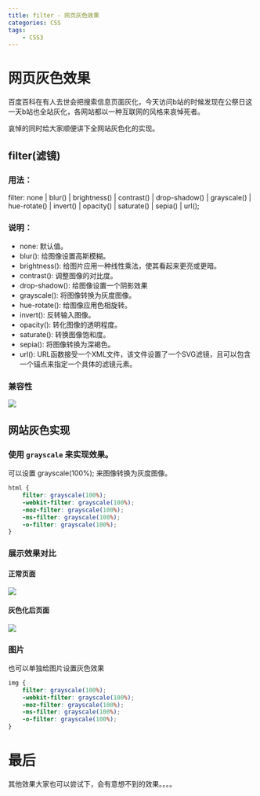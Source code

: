 ```yaml
---
title: filter - 网页灰色效果
categories: CSS
tags:
    - CSS3
---
```


# 网页灰色效果

百度百科在有人去世会把搜索信息页面灰化，今天访问b站的时候发现在公祭日这一天b站也全站灰化，各网站都以一种互联网的风格来哀悼死者。

哀悼的同时给大家顺便讲下全网站灰色化的实现。

## filter(滤镜)

### 用法：

filter: none | blur() | brightness() | contrast() | drop-shadow() | grayscale() | hue-rotate() | invert() | opacity() | saturate() | sepia() | url();

### 说明：
- none: 默认值。
- blur(): 给图像设置高斯模糊。
- brightness(): 给图片应用一种线性乘法，使其看起来更亮或更暗。
- contrast(): 调整图像的对比度。
- drop-shadow(): 给图像设置一个阴影效果
- grayscale(): 将图像转换为灰度图像。
- hue-rotate(): 给图像应用色相旋转。
- invert(): 反转输入图像。
- opacity(): 转化图像的透明程度。
- saturate(): 转换图像饱和度。
- sepia(): 将图像转换为深褐色。
- url(): URL函数接受一个XML文件，该文件设置了一个SVG滤镜，且可以包含一个锚点来指定一个具体的滤镜元素。

### 兼容性


![](https://user-gold-cdn.xitu.io/2019/12/13/16efde4e93ba4c52?w=2024&h=648&f=png&s=128012)

## 网站灰色实现


### 使用 `grayscale` 来实现效果。
可以设置 grayscale(100%); 来图像转换为灰度图像。

``` css
html {
    filter: grayscale(100%);
    -webkit-filter: grayscale(100%);
    -moz-filter: grayscale(100%);
    -ms-filter: grayscale(100%);
    -o-filter: grayscale(100%);
}
```

### 展示效果对比

#### 正常页面

![](https://user-gold-cdn.xitu.io/2019/12/13/16efde6d85eec500?w=3358&h=1864&f=png&s=178294)

#### 灰色化后页面


![](https://user-gold-cdn.xitu.io/2019/12/13/16efde724f1efe64?w=3358&h=1862&f=png&s=167963)

### 图片
也可以单独给图片设置灰色效果

``` css
img {
    filter: grayscale(100%);
    -webkit-filter: grayscale(100%);
    -moz-filter: grayscale(100%);
    -ms-filter: grayscale(100%);
    -o-filter: grayscale(100%);
}
```

# 最后

其他效果大家也可以尝试下，会有意想不到的效果。。。。